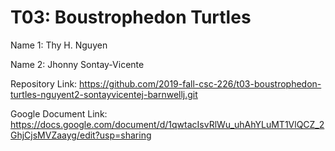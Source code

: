 # T03: Boustrophedon Turtles

Name 1: Thy H. Nguyen

Name 2: Jhonny Sontay-Vicente

Repository Link: https://github.com/2019-fall-csc-226/t03-boustrophedon-turtles-nguyent2-sontayvicentej-barnwellj.git

Google Document Link: https://docs.google.com/document/d/1qwtacIsvRlWu_uhAhYLuMT1VlQCZ_2GhjCjsMVZaayg/edit?usp=sharing